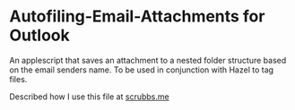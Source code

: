 
Autofiling-Email-Attachments for Outlook
========================================

An applescript that saves an attachment to a nested folder structure based on the email senders name. To be used in conjunction with Hazel to tag files.

Described how I use this file at [scrubbs.me](http://www.scrubbs.me/my-notes-blog/2013/4/9/filing-system-automatically-saving-mail-attachment-to-folder-named-for-sender)
